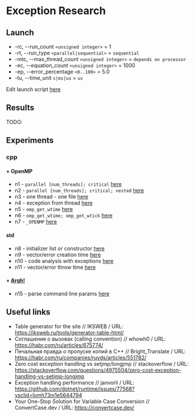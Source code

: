 # Exception Research

## Launch

- -rc, --run_count `<unsigned integer>` = 1
- -rt, --run_type `<parallel|sequential>` = `sequential`
- -mtc, --max_thread_count `<unsigned integer>` = `depends on processor`
- -ec, --equation_count `<unsigned integer>` = 1000
- -ep, --error_percentage `<0..100>` = 5.0
- -tu, --time_unit `s|ms|us` = `us`

Edit launch script [here](./launch/main.py)

## Results

TODO:

## Experiments

### cpp

#### + OpenMP
- n1 - `parallel [num_threads]; critical` [here](./experiments/n1/main.cpp)
- n2 - `parallel [num_threads]; critical; nested` [here](./experiments/n2/main.cpp)
- n3 - one thread - one file [here](./experiments/n3/main.cpp)
- n4 - exception from thread [here](./experiments/n4/main.cpp)
- n5 - `omp_get_wtime` [here](./experiments/n5/main.cpp)
- n6 - `omp_get_wtime; omp_get_wtick` [here](./experiments/n6/main.cpp)
- n7 - `_OPENMP` [here](./experiments/n7/main.cpp)

#### std
- n8 - initializer list or constructor [here](./experiments/n8/main.cpp)
- n9 - vector/error creation time [here](./experiments/n9/main.cpp)
- n10 - code analysis with exceptions [here](./experiments/n10/main.cpp)
- n11 - vector/error throw time [here](./experiments/n11/main.cpp)

#### + [Argh!](https://github.com/adishavit/argh)
- n15 - parse command line params [here](./experiments/n15/main.cpp)

## Useful links
- Table generator for the site // IKSWEB / URL: https://iksweb.ru/tools/generator-table-html/
- Соглашения о вызовах (calling convention) // whowh0 / URL: https://habr.com/ru/articles/675774/
- Печальная правда о пропуске копий в C++ // Bright_Translate / URL: https://habr.com/ru/companies/ruvds/articles/551782/
- Zero cost exception handling vs setjmp/longjmp // stackoverflow / URL: https://stackoverflow.com/questions/4975504/zero-cost-exception-handling-vs-setjmp-longjmp
- Exception handling performance // janvorli / URL: https://github.com/dotnet/runtime/issues/77568?ysclid=lomh73ni1e5644794
- Your One-Stop Solution for Variable Case Conversion // ConvertCase.dev / URL: https://convertcase.dev/